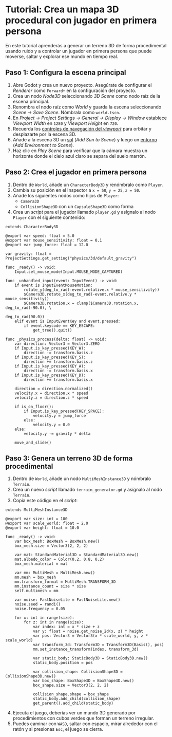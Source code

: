 # Tutorial: Crea un mapa 3D procedural con jugador en primera persona

En este tutorial aprenderás a generar un terreno 3D de forma procedimental usando ruido y a controlar un jugador en primera persona que puede moverse, saltar y explorar ese mundo en tiempo real.

## Paso 1: Configura la escena principal

1. Abre Godot y crea un nuevo proyecto. Asegúrate de configurar el _Renderer_ como `Forward+` en la configuración del proyecto.
2. Crea un nodo _Node3D_ seleccionando _3D Scene_ como nodo raíz de la escena principal.
3. Renombra el nodo raíz como _World_ y guarda la escena seleccionando _Scene → Save Scene_. Nómbrala como `world.tscn`.
4. En _Project → Project Settings → General → Display → Window_ establece _Viewport Width_ en `1280` y _Viewport Height_ en `720`.
5. Recuerda los [controles de navegación del _viewport_][T01] para orbitar y desplazarte por la escena 3D.
6. Añade a la escena 3D un [sol][T02] (_Add Sun to Scene_) y luego un [entorno][T03] (_Add Environment to Scene_).
7. Haz clic en _Play Scene_ para verificar que la cámara muestra un horizonte donde el cielo azul claro se separa del suelo marrón.

[T01]: https://github.com/milq/milq.github.io/blob/master/cursos/godot/tutorials/3d_viewport_navigation_controls.md
[T02]: https://raw.githubusercontent.com/milq/milq.github.io/refs/heads/master/cursos/godot/images/add_sun_to_scene.png
[T03]: https://raw.githubusercontent.com/milq/milq.github.io/refs/heads/master/cursos/godot/images/add_environment_to_scene.png

## Paso 2: Crea el jugador en primera persona

1. Dentro de `World`, añade un `CharacterBody3D` y renómbralo como `Player`.
2. Cambia su posición en el Inspector a `x = 50`, `y = 25`, `z = 50`.
3. Añade los siguientes nodos como hijos de `Player`:
   - `Camera3D`
   - `CollisionShape3D` con un `CapsuleShape3D` como forma
4. Crea un _script_ para el jugador llamado `player.gd` y asígnalo al nodo `Player` con el siguiente contenido:

```gdscript
extends CharacterBody3D

@export var speed: float = 5.0
@export var mouse_sensitivity: float = 0.1
@export var jump_force: float = 12.0

var gravity: float = ProjectSettings.get_setting("physics/3d/default_gravity")

func _ready() -> void:
    Input.set_mouse_mode(Input.MOUSE_MODE_CAPTURED)

func _unhandled_input(event: InputEvent) -> void:
    if event is InputEventMouseMotion:
        rotate_y(deg_to_rad(-event.relative.x * mouse_sensitivity))
        $Camera3D.rotate_x(deg_to_rad(-event.relative.y * mouse_sensitivity))
        $Camera3D.rotation.x = clamp($Camera3D.rotation.x, deg_to_rad(-90.0), \
                                                           deg_to_rad(90.0))
    elif event is InputEventKey and event.pressed:
        if event.keycode == KEY_ESCAPE:
            get_tree().quit()

func _physics_process(delta: float) -> void:
    var direction: Vector3 = Vector3.ZERO
    if Input.is_key_pressed(KEY_W):
        direction -= transform.basis.z
    if Input.is_key_pressed(KEY_S):
        direction += transform.basis.z
    if Input.is_key_pressed(KEY_A):
        direction -= transform.basis.x
    if Input.is_key_pressed(KEY_D):
        direction += transform.basis.x

    direction = direction.normalized()
    velocity.x = direction.x * speed
    velocity.z = direction.z * speed

    if is_on_floor():
        if Input.is_key_pressed(KEY_SPACE):
            velocity.y = jump_force
        else:
            velocity.y = 0.0
    else:
        velocity.y -= gravity * delta

    move_and_slide()
```

## Paso 3: Genera un terreno 3D de forma procedimental

1. Dentro de `World`, añade un nodo `MultiMeshInstance3D` y nómbralo `Terrain`.
2. Crea un nuevo _script_ llamado `terrain_generator.gd` y asígnalo al nodo `Terrain`.
3. Copia este código en el _script_:

```gdscript
extends MultiMeshInstance3D

@export var size: int = 100
@export var scale_world: float = 2.0
@export var height: float = 10.0

func _ready() -> void:
    var box_mesh: BoxMesh = BoxMesh.new()
    box_mesh.size = Vector3(2, 2, 2)

    var mat: StandardMaterial3D = StandardMaterial3D.new()
    mat.albedo_color = Color(0.2, 0.8, 0.2)
    box_mesh.material = mat

    var mm: MultiMesh = MultiMesh.new()
    mm.mesh = box_mesh
    mm.transform_format = MultiMesh.TRANSFORM_3D
    mm.instance_count = size * size
    self.multimesh = mm

    var noise: FastNoiseLite = FastNoiseLite.new()
    noise.seed = randi()
    noise.frequency = 0.05

    for x: int in range(size):
        for z: int in range(size):
            var index: int = x * size + z
            var y: float = noise.get_noise_2d(x, z) * height
            var pos: Vector3 = Vector3(x * scale_world, y, z * scale_world)
            var transform_3d: Transform3D = Transform3D(Basis(), pos)
            mm.set_instance_transform(index, transform_3d)

            var static_body: StaticBody3D = StaticBody3D.new()
            static_body.position = pos

            var collision_shape: CollisionShape3D = CollisionShape3D.new()
            var box_shape: BoxShape3D = BoxShape3D.new()
            box_shape.size = Vector3(2, 2, 2)

            collision_shape.shape = box_shape
            static_body.add_child(collision_shape)
            get_parent().add_child(static_body)
```

4. Ejecuta el juego, deberías ver un mundo 3D generado por procedimientos con cubos verdes que forman un terreno irregular.
5. Puedes caminar con `WASD`, saltar con espacio, mirar alrededor con el ratón y si presionas `Esc`, el juego se cierra.
